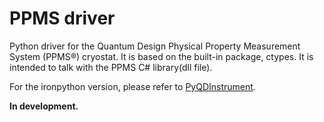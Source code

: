 # PPMS driver

Python driver for the Quantum Design Physical Property Measurement System (PPMS®) cryostat. It is based on the built-in package, ctypes.
It is intended to talk with the PPMS C# library(dll file).

For the ironpython version, please refer to [PyQDInstrument](https://github.com/guenp/PyQDInstrument).

**In development.**
